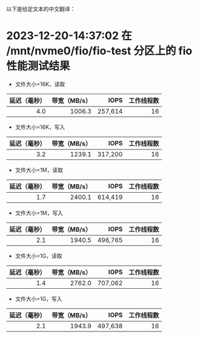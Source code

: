 以下是给定文本的中文翻译：

# 2023-12-20-14:37:02 在 /mnt/nvme0/fio/fio-test 分区上的 fio 性能测试结果

* 文件大小=16K，读取

| 延迟（毫秒） | 带宽（MB/s） | IOPS | 工作线程数 |
| ---------: | ----------: | ----: | ---: |
|      4.0   |    1006.3   | 257,614 |     16 |

* 文件大小=16K，写入

| 延迟（毫秒） | 带宽（MB/s） | IOPS | 工作线程数 |
| ---------: | ----------: | ----: | ---: |
|      3.2   |    1239.1   | 317,200 |     16 |

* 文件大小=1M，读取

| 延迟（毫秒） | 带宽（MB/s） | IOPS | 工作线程数 |
| ---------: | ----------: | ----: | ---: |
|      1.7   |    2400.1   | 614,419 |     16 |

* 文件大小=1M，写入

| 延迟（毫秒） | 带宽（MB/s） | IOPS | 工作线程数 |
| ---------: | ----------: | ----: | ---: |
|      2.1   |    1940.5   | 496,765 |     16 |

* 文件大小=1G，读取

| 延迟（毫秒） | 带宽（MB/s） | IOPS | 工作线程数 |
| ---------: | ----------: | ----: | ---: |
|      1.4   |    2762.0   | 707,062 |     16 |

* 文件大小=1G，写入

| 延迟（毫秒） | 带宽（MB/s） | IOPS | 工作线程数 |
| ---------: | ----------: | ----: | ---: |
|      2.1   |    1943.9   | 497,638 |     16 |